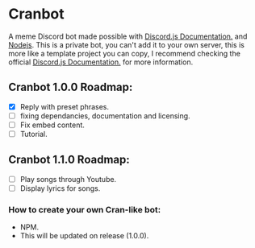 # Cranbot
 A meme Discord bot made possible with [Discord.js Documentation.](https://discordjs.guide) and [Nodejs](https://nodejs.org).
 This is a private bot, you can't add it to your own server, this is more like a template project you can copy, I recommend checking the official [Discord.js Documentation.](https://discordjs.guide) for more information.

## Cranbot 1.0.0 Roadmap:
- [x] Reply with preset phrases.
- [ ] fixing dependancies, documentation and licensing.
- [ ] Fix embed content.
- [ ] Tutorial.

## Cranbot 1.1.0 Roadmap:
- [ ] Play songs through Youtube.
- [ ] Display lyrics for songs.

### How to create your own Cran-like bot:
* NPM.
* This will be updated on release (1.0.0).